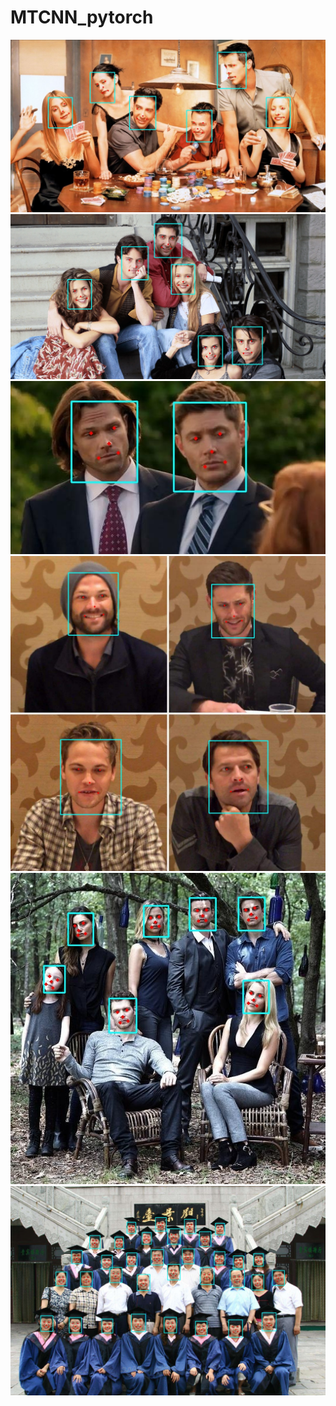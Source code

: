 # MTCNN_pytorch
![](https://github.com/Laughing-q/MTCNN_pytorch/blob/master/output/1.jpg) 
![](https://github.com/Laughing-q/MTCNN_pytorch/blob/master/output/multiface.jpg) 
![](https://github.com/Laughing-q/MTCNN_pytorch/blob/master/output/J2.jpg)  
![](https://github.com/Laughing-q/MTCNN_pytorch/blob/master/output/SPN.jpg)  
![](https://github.com/Laughing-q/MTCNN_pytorch/blob/master/output/original.jpg) 
![](https://github.com/Laughing-q/MTCNN_pytorch/blob/master/output/timg.jpg)  
